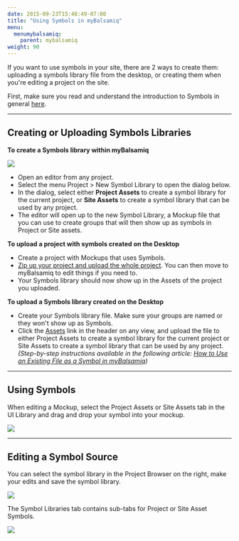 ```yaml
---
date: 2015-09-23T15:48:49-07:00
title: "Using Symbols in myBalsamiq"
menu:
  menumybalsamiq:
    parent: mybalsamiq
weight: 90
---
```


If you want to use symbols in your site, there are 2 ways to create them: uploading a symbols library file from the desktop, or creating them when you're editing a project on the site.

First, make sure you read and understand the introduction to Symbols in general [here](/desktop/symbols/).

* * *

## Creating or Uploading Symbols Libraries

**To create a Symbols library within myBalsamiq**

![](//media.balsamiq.com/img/support/docs/myb/new-symbol-library.png)

*   Open an editor from any project.
*   Select the menu Project > New Symbol Library to open the dialog below.
*   In the dialog, select either **Project Assets** to create a symbol library for the current project, or **Site Assets** to create a symbol library that can be used by any project.
*   The editor will open up to the new Symbol Library, a Mockup file that you can use to create groups that will then show up as symbols in Project or Site assets.

**To upload a project with symbols created on the Desktop**

*   Create a project with Mockups that uses Symbols.
*   [Zip up your project and upload the whole project](/mybalsamiq/project/#uploading-and-downloading-projects). You can then move to myBalsamiq to edit things if you need to.
*   Your Symbols library should now show up in the Assets of the project you uploaded.

**To upload a Symbols library created on the Desktop**

*   Create your Symbols library file. Make sure your groups are named or they won't show up as Symbols.
*   Click the [Assets](/mybalsamiq/assets/) link in the header on any view, and upload the file to either Project Assets to create a symbol library for the current project or Site Assets to create a symbol library that can be used by any project. _(Step-by-step instructions available in the following article: [How to Use an Existing File as a Symbol in myBalsamiq](http://support.balsamiq.com/customer/portal/articles/1311321))_

* * *

## Using Symbols

When editing a Mockup, select the Project Assets or Site Assets tab in the UI Library and drag and drop your symbol into your mockup.

![](//media.balsamiq.com/img/support/docs/myb/useasset.png)

* * *

## Editing a Symbol Source

You can select the symbol library in the Project Browser on the right, make your edits and save the symbol library.

![](//media.balsamiq.com/img/support/docs/myb/editor-tabs.png)

The Symbol Libraries tab contains sub-tabs for Project or Site Asset Symbols.

![](//media.balsamiq.com/img/support/docs/myb/editor-symbolstabs.png)
